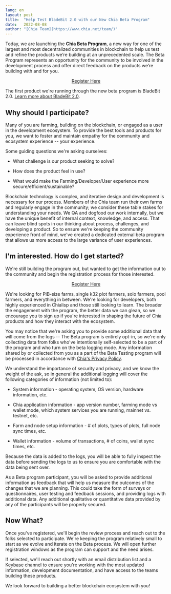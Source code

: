```yaml
---
lang: en
layout: post
title:  "Help Test BladeBit 2.0 with our New Chia Beta Program"
date:   2022-08-08
author: "[Chia Team](https://www.chia.net/team/)"
---
```


Today, we are launching the **Chia Beta Program**, a new way for one of the largest and most decentralized communities in blockchain to help us test and refine the products we’re building at an unprecedented scale. The Beta Program represents an opportunity for the community to be involved in the development process and offer direct feedback on the products we’re building with and for you.

<p style="text-align: center;"><a class="button primary-button" href="https://forms.gle/zy9tmF8Nbk8x4XPM9" target="_blank">Register Here</a></p>

The first product we're running through the new beta program is BladeBit 2.0. [Learn more about BladeBit 2.0](/2022/08/08/announcing-bladebit-2.en.html).

## Why should I participate?

Many of you are farming, building on the blockchain, or engaged as a user in the development ecosystem. To provide the best tools and products for you, we want to foster and maintain empathy for the community and ecosystem experience -- your experience.

Some guiding questions we're asking ourselves:

-   What challenge is our product seeking to solve?

-   How does the product feel in use?

-   What would make the Farming/Developer/User experience more secure/efficient/sustainable?

Blockchain technology is complex, and iterative design and development is necessary for our process. Members of the Chia team run their own farms and regularly engage in the community; we consider these table stakes for understanding your needs. We QA and dogfood our work internally, but we have the unique benefit of internal context, knowledge, and access. That can leave blind spots in our thinking about process, challenges, and developing a product. So to ensure we're keeping the community experience front of mind, we've created a dedicated external beta program that allows us more access to the large variance of user experiences.

## I'm interested. How do I get started?

We're still building the program out, but wanted to get the information out to the community and begin the registration process for those interested.

<p style="text-align: center;"><a class="button primary-button" href="https://forms.gle/zy9tmF8Nbk8x4XPM9" target="_blank">Register Here</a></p>

We're looking for PiB-size farms, single k32 plot farmers, solo farmers, pool farmers, and everything in between. We're looking for developers, both highly experienced in Chialisp and those still looking to learn. The broader the engagement with the program, the better data we can glean, so we encourage you to sign up if you're interested in shaping the future of Chia products and how they interact with the ecosystem.

You may notice that we're asking you to provide some additional data that will come from the logs -- The Beta program is entirely opt-in, so we're only collecting data from folks who've intentionally self-selected to be a part of the program and who turn on the beta logging mode. Any information shared by or collected from you as a part of the Beta Testing program will be processed in accordance with [Chia's Privacy Policy](https://www.chia.net/privacy/).

We understand the importance of security and privacy, and we know the weight of the ask, so in general the additional logging will cover the following categories of information (not limited to):

-   System information - operating system, OS version, hardware information, etc. 

-   Chia application information - app version number, farming mode vs wallet mode, which system services you are running, mainnet vs. testnet, etc.

-   Farm and node setup information - # of plots, types of plots, full node sync times, etc.

-   Wallet information - volume of transactions, # of coins, wallet sync times, etc.

Because the data is added to the logs, you will be able to fully inspect the data before sending the logs to us to ensure you are comfortable with the data being sent over.

As a Beta program participant, you will be asked to provide additional information as feedback that will help us measure the outcomes of the changes that we are planning. This could take the form of surveys or questionnaires, user testing and feedback sessions, and providing logs with additional data. Any additional qualitative or quantitative data provided by any of the participants will be properly secured.

## Now What?

Once you've registered, we'll begin the review process and reach out to the folks selected to participate. We're keeping the program relatively small to start as we evolve and iterate on the Beta process. We will open further registration windows as the program can support and the need arises.

If selected, we'll reach out shortly with an email distribution list and a Keybase channel to ensure you're working with the most updated information, development documentation, and have access to the teams building these products.

We look forward to building a better blockchain ecosystem with you!